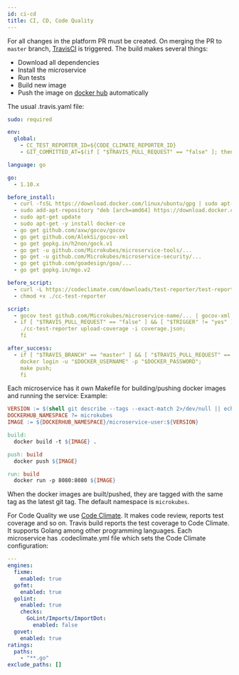 ```yaml
---
id: ci-cd
title: CI, CD, Code Quality
---
```


For all changes in the platform PR must be created. On merging the PR to `master` branch, [TravisCI](https://travis-ci.org/) is triggered. The build makes several things:

* Download all dependencies
* Install the microservice
* Run tests
* Build new image
* Push the image on [docker hub](https://hub.docker.com/) automatically

The usual .travis.yaml file:

```yaml
sudo: required

env:
  global:
    - CC_TEST_REPORTER_ID=${CODE_CLIMATE_REPORTER_ID}
    - GIT_COMMITTED_AT=$(if [ "$TRAVIS_PULL_REQUEST" == "false" ]; then git log -1 --pretty=format:%ct; else git log -1 --skip 1 --pretty=format:%ct; fi)

language: go

go:
  - 1.10.x

before_install:
  - curl -fsSL https://download.docker.com/linux/ubuntu/gpg | sudo apt-key add -
  - sudo add-apt-repository "deb [arch=amd64] https://download.docker.com/linux/ubuntu $(lsb_release -cs) stable"
  - sudo apt-get update
  - sudo apt-get -y install docker-ce
  - go get github.com/axw/gocov/gocov
  - go get github.com/AlekSi/gocov-xml
  - go get gopkg.in/h2non/gock.v1
  - go get -u github.com/Microkubes/microservice-tools/...
  - go get -u github.com/Microkubes/microservice-security/...
  - go get github.com/goadesign/goa/...
  - go get gopkg.in/mgo.v2

before_script:
  - curl -L https://codeclimate.com/downloads/test-reporter/test-reporter-latest-linux-amd64 > ./cc-test-reporter
  - chmod +x ./cc-test-reporter

script:
  - gocov test github.com/Microkubes/microservice-name/... | gocov-xml > coverage.xml && ./cc-test-reporter format-coverage -t cobertura -o coverage.json coverage.xml
  - if [ "$TRAVIS_PULL_REQUEST" == "false" ] && [ "$TRIGGER" != "yes" ]; then
    ./cc-test-reporter upload-coverage -i coverage.json;
    fi

after_success:
  - if [ "$TRAVIS_BRANCH" == "master" ] && [ "$TRAVIS_PULL_REQUEST" == "false" ]; then
    docker login -u "$DOCKER_USERNAME" -p "$DOCKER_PASSWORD";
    make push;
    fi
```

Each microservice has it own Makefile for building/pushing docker images and running the service: Example:

```Makefile
VERSION := $(shell git describe --tags --exact-match 2>/dev/null || echo latest)
DOCKERHUB_NAMESPACE ?= microkubes
IMAGE := ${DOCKERHUB_NAMESPACE}/microservice-user:${VERSION}

build:
  docker build -t ${IMAGE} .

push: build
  docker push ${IMAGE}

run: build
  docker run -p 8080:8080 ${IMAGE}
```

When the docker images are built/pushed, they are tagged with the same tag as the latest git tag. The default namespace is `microkubes`.

For Code Quality we use [Code Climate](https://codeclimate.com/). It makes code review, reports test coverage and so on. Travis build reports the test coverage to Code Climate. It supports Golang among other programming languages. Each microservice has .codeclimate.yml file which sets the Code Climate configuration:

```yaml
---
engines:
  fixme:
    enabled: true
  gofmt:
    enabled: true
  golint:
    enabled: true
    checks:
      GoLint/Imports/ImportDot:
        enabled: false
  govet:
    enabled: true
ratings:
  paths:
    - "**.go"
exclude_paths: []
```